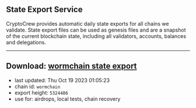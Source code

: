 ## State Export Service
CryptoCrew provides automatic daily state exports for all chains we validate. State export files can be used as genesis files and are a snapshot of the current blockchain state, including all validators, accounts, balances and delegations.

---
**Download: [wormchain state export](https://dl.ccvalidators.com/SERVICE/wormchain/wormchain_export_5324486.json)**
---

- last updated: Thu Oct 19 2023 01:05:23
- chain id: `wormchain`
- export height: `5324486`
- use for: airdrops, local tests, chain recovery
